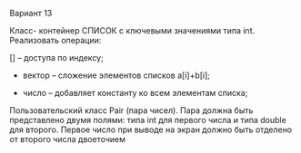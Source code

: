 Вариант 13

Класс- контейнер СПИСОК с ключевыми значениями типа int. Реализовать операции:

[] – доступа по индексу;

+ вектор – сложение элементов списков a[i]+b[i];

+ число – добавляет константу ко всем элементам списка;

Пользовательский класс Pair (пара чисел). Пара должна быть представлено двумя полями: типа int для первого числа и типа double для второго. Первое число при выводе на экран должно быть отделено от второго числа двоеточием
